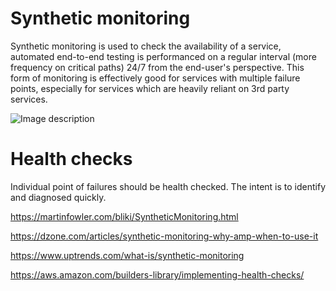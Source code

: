 # Synthetic monitoring
Synthetic monitoring is used to check the availability of a service, automated end-to-end testing is performanced on a regular interval (more frequency on critical paths) 24/7 from the end-user's perspective. This form of monitoring is effectively good for services with multiple failure points, especially for services which are heavily reliant on 3rd party services.

![Image description](https://github.com/jaylensoeur/monitoring/e2e-point-of-failure.png)


# Health checks
Individual point of failures should be health checked. The intent is to identify and diagnosed quickly.

https://martinfowler.com/bliki/SyntheticMonitoring.html

https://dzone.com/articles/synthetic-monitoring-why-amp-when-to-use-it

https://www.uptrends.com/what-is/synthetic-monitoring

https://aws.amazon.com/builders-library/implementing-health-checks/
